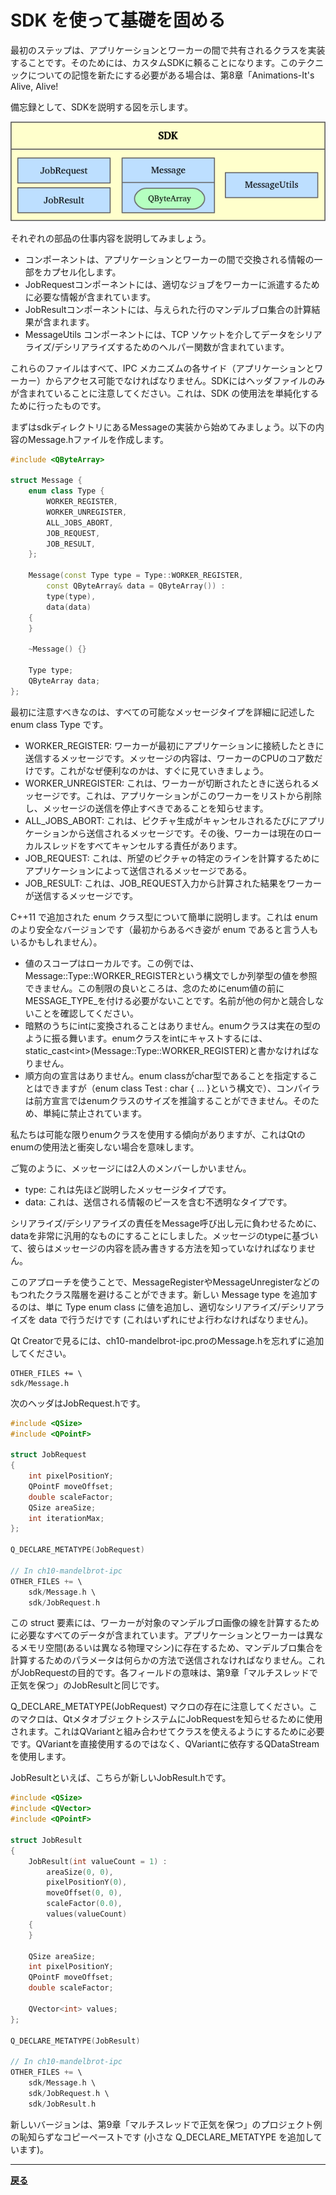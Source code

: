 # SDK を使って基礎を固める

最初のステップは、アプリケーションとワーカーの間で共有されるクラスを実装することです。そのためには、カスタムSDKに頼ることになります。このテクニックについての記憶を新たにする必要がある場合は、第8章「Animations-It's Alive, Alive!

備忘録として、SDKを説明する図を示します。

![image](img/6.png)

それぞれの部品の仕事内容を説明してみましょう。

* コンポーネントは、アプリケーションとワーカーの間で交換される情報の一部をカプセル化します。
* JobRequestコンポーネントには、適切なジョブをワーカーに派遣するために必要な情報が含まれています。
* JobResultコンポーネントには、与えられた行のマンデルブロ集合の計算結果が含まれます。
* MessageUtils コンポーネントには、TCP ソケットを介してデータをシリアライズ/デシリアライズするためのヘルパー関数が含まれています。

これらのファイルはすべて、IPC メカニズムの各サイド（アプリケーションとワーカー）からアクセス可能でなければなりません。SDKにはヘッダファイルのみが含まれていることに注意してください。これは、SDK の使用法を単純化するために行ったものです。

まずはsdkディレクトリにあるMessageの実装から始めてみましょう。以下の内容のMessage.hファイルを作成します。

```C++
#include <QByteArray>

struct Message {
    enum class Type {
        WORKER_REGISTER,
        WORKER_UNREGISTER,
        ALL_JOBS_ABORT,
        JOB_REQUEST,
        JOB_RESULT,
    };

    Message(const Type type = Type::WORKER_REGISTER,
        const QByteArray& data = QByteArray()) :
        type(type),
        data(data)
    {
    }

    ~Message() {}

    Type type;
    QByteArray data;
};
```

最初に注意すべきなのは、すべての可能なメッセージタイプを詳細に記述した enum class Type です。

* WORKER_REGISTER: ワーカーが最初にアプリケーションに接続したときに送信するメッセージです。メッセージの内容は、ワーカーのCPUのコア数だけです。これがなぜ便利なのかは、すぐに見ていきましょう。
* WORKER_UNREGISTER: これは、ワーカーが切断されたときに送られるメッセージです。これは、アプリケーションがこのワーカーをリストから削除し、メッセージの送信を停止すべきであることを知らせます。
* ALL_JOBS_ABORT: これは、ピクチャ生成がキャンセルされるたびにアプリケーションから送信されるメッセージです。その後、ワーカーは現在のローカルスレッドをすべてキャンセルする責任があります。
* JOB_REQUEST: これは、所望のピクチャの特定のラインを計算するためにアプリケーションによって送信されるメッセージである。
* JOB_RESULT: これは、JOB_REQUEST入力から計算された結果をワーカーが送信するメッセージです。

C++11 で追加された enum クラス型について簡単に説明します。これは enum のより安全なバージョンです（最初からあるべき姿が enum であると言う人もいるかもしれません）。

* 値のスコープはローカルです。この例では、Message::Type::WORKER_REGISTERという構文でしか列挙型の値を参照できません。この制限の良いところは、念のためにenum値の前にMESSAGE_TYPE_を付ける必要がないことです。名前が他の何かと競合しないことを確認してください。
* 暗黙のうちにintに変換されることはありません。enumクラスは実在の型のように振る舞います。enumクラスをintにキャストするには、static_cast\<int\>(Message::Type::WORKER_REGISTER)と書かなければなりません。
* 順方向の宣言はありません。enum classがchar型であることを指定することはできますが（enum class Test : char { ... }という構文で）、コンパイラは前方宣言ではenumクラスのサイズを推論することができません。そのため、単純に禁止されています。

私たちは可能な限りenumクラスを使用する傾向がありますが、これはQtのenumの使用法と衝突しない場合を意味します。

ご覧のように、メッセージには2人のメンバーしかいません。

* type: これは先ほど説明したメッセージタイプです。
* data: これは、送信される情報のピースを含む不透明なタイプです。

シリアライズ/デシリアライズの責任をMessage呼び出し元に負わせるために、dataを非常に汎用的なものにすることにしました。メッセージのtypeに基づいて、彼らはメッセージの内容を読み書きする方法を知っていなければなりません。

このアプローチを使うことで、MessageRegisterやMessageUnregisterなどのもつれたクラス階層を避けることができます。新しい Message type を追加するのは、単に Type enum class に値を追加し、適切なシリアライズ/デシリアライズを data で行うだけです (これはいずれにせよ行わなければなりません)。

Qt Creatorで見るには、ch10-mandelbrot-ipc.proのMessage.hを忘れずに追加してください。

```QMake
OTHER_FILES += \
sdk/Message.h
```

次のヘッダはJobRequest.hです。

```C++
#include <QSize>
#include <QPointF>

struct JobRequest
{
    int pixelPositionY;
    QPointF moveOffset;
    double scaleFactor;
    QSize areaSize;
    int iterationMax;
};

Q_DECLARE_METATYPE(JobRequest)

// In ch10-mandelbrot-ipc
OTHER_FILES += \
    sdk/Message.h \
    sdk/JobRequest.h
```

この struct 要素には、ワーカーが対象のマンデルブロ画像の線を計算するために必要なすべてのデータが含まれています。アプリケーションとワーカーは異なるメモリ空間(あるいは異なる物理マシン)に存在するため、マンデルブロ集合を計算するためのパラメータは何らかの方法で送信されなければなりません。これがJobRequestの目的です。各フィールドの意味は、第9章「マルチスレッドで正気を保つ」のJobResultと同じです。

Q_DECLARE_METATYPE(JobRequest) マクロの存在に注意してください。このマクロは、QtメタオブジェクトシステムにJobRequestを知らせるために使用されます。これはQVariantと組み合わせてクラスを使えるようにするために必要です。QVariantを直接使用するのではなく、QVariantに依存するQDataStreamを使用します。

JobResultといえば、こちらが新しいJobResult.hです。

```C++
#include <QSize>
#include <QVector>
#include <QPointF>

struct JobResult
{
    JobResult(int valueCount = 1) :
        areaSize(0, 0),
        pixelPositionY(0),
        moveOffset(0, 0),
        scaleFactor(0.0),
        values(valueCount)
    {
    }

    QSize areaSize;
    int pixelPositionY;
    QPointF moveOffset;
    double scaleFactor;

    QVector<int> values;
};

Q_DECLARE_METATYPE(JobResult)

// In ch10-mandelbrot-ipc
OTHER_FILES += \
    sdk/Message.h \
    sdk/JobRequest.h \
    sdk/JobResult.h
```

新しいバージョンは、第9章「マルチスレッドで正気を保つ」のプロジェクト例の恥知らずなコピーペーストです (小さな Q_DECLARE_METATYPE を追加しています)。

***

**[戻る](../index.html)**
